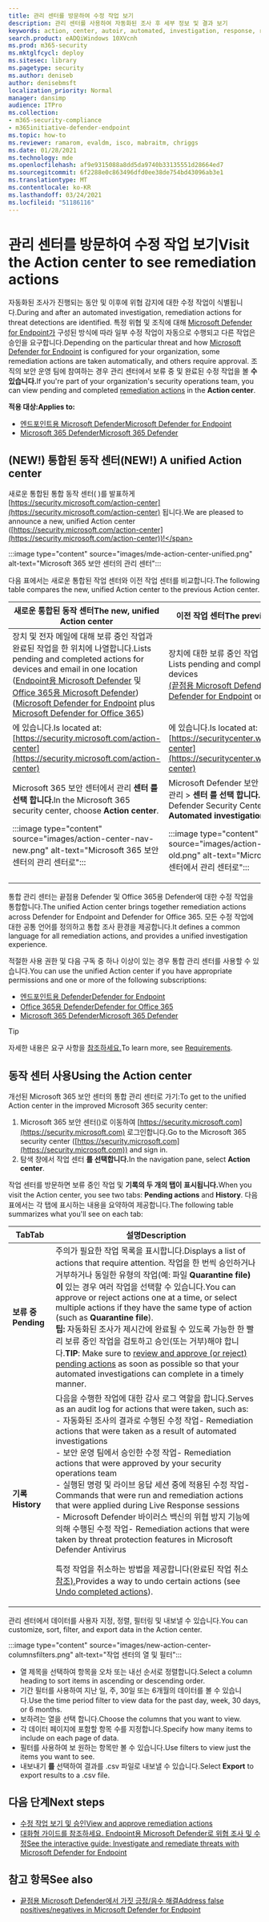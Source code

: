 ```yaml
---
title: 관리 센터를 방문하여 수정 작업 보기
description: 관리 센터를 사용하여 자동화된 조사 후 세부 정보 및 결과 보기
keywords: action, center, autoir, automated, investigation, response, remediation
search.product: eADQiWindows 10XVcnh
ms.prod: m365-security
ms.mktglfcycl: deploy
ms.sitesec: library
ms.pagetype: security
ms.author: deniseb
author: denisebmsft
localization_priority: Normal
manager: dansimp
audience: ITPro
ms.collection:
- m365-security-compliance
- m365initiative-defender-endpoint
ms.topic: how-to
ms.reviewer: ramarom, evaldm, isco, mabraitm, chriggs
ms.date: 01/28/2021
ms.technology: mde
ms.openlocfilehash: af9e9315088a8dd5da9740b33135551d28664ed7
ms.sourcegitcommit: 6f2288e0c863496dfd0ee38de754bd43096ab3e1
ms.translationtype: MT
ms.contentlocale: ko-KR
ms.lasthandoff: 03/24/2021
ms.locfileid: "51186116"
---
```

# <a name="visit-the-action-center-to-see-remediation-actions"></a><span data-ttu-id="59fac-104">관리 센터를 방문하여 수정 작업 보기</span><span class="sxs-lookup"><span data-stu-id="59fac-104">Visit the Action center to see remediation actions</span></span>

<span data-ttu-id="59fac-105">자동화된 조사가 진행되는 동안 및 이후에 위협 감지에 대한 수정 작업이 식별됩니다.</span><span class="sxs-lookup"><span data-stu-id="59fac-105">During and after an automated investigation, remediation actions for threat detections are identified.</span></span> <span data-ttu-id="59fac-106">특정 위협 및 조직에 대해 [Microsoft Defender for Endpoint가](https://docs.microsoft.com/windows/security/threat-protection) 구성된 방식에 따라 일부 수정 작업이 자동으로 수행되고 다른 작업은 승인을 요구합니다.</span><span class="sxs-lookup"><span data-stu-id="59fac-106">Depending on the particular threat and how [Microsoft Defender for Endpoint](https://docs.microsoft.com/windows/security/threat-protection) is configured for your organization, some remediation actions are taken automatically, and others require approval.</span></span> <span data-ttu-id="59fac-107">조직의 보안 운영 팀에 참여하는 경우 관리 센터에서 보류 중 [](manage-auto-investigation.md#remediation-actions) 및 완료된 수정 작업을 볼 **수 있습니다.**</span><span class="sxs-lookup"><span data-stu-id="59fac-107">If you're part of your organization's security operations team, you can view pending and completed [remediation actions](manage-auto-investigation.md#remediation-actions) in the **Action center**.</span></span> 


<span data-ttu-id="59fac-108">**적용 대상:**</span><span class="sxs-lookup"><span data-stu-id="59fac-108">**Applies to:**</span></span>
- [<span data-ttu-id="59fac-109">엔드포인트용 Microsoft Defender</span><span class="sxs-lookup"><span data-stu-id="59fac-109">Microsoft Defender for Endpoint</span></span>](https://go.microsoft.com/fwlink/p/?linkid=2154037)
- [<span data-ttu-id="59fac-110">Microsoft 365 Defender</span><span class="sxs-lookup"><span data-stu-id="59fac-110">Microsoft 365 Defender</span></span>](https://go.microsoft.com/fwlink/?linkid=2118804)

## <a name="new-a-unified-action-center"></a><span data-ttu-id="59fac-111">(NEW!) 통합된 동작 센터</span><span class="sxs-lookup"><span data-stu-id="59fac-111">(NEW!) A unified Action center</span></span>


<span data-ttu-id="59fac-112">새로운 통합된 통합 동작 센터( )를 발표하게 [https://security.microsoft.com/action-center](https://security.microsoft.com/action-center) 됩니다.</span><span class="sxs-lookup"><span data-stu-id="59fac-112">We are pleased to announce a new, unified Action center ([https://security.microsoft.com/action-center](https://security.microsoft.com/action-center))!</span></span>

:::image type="content" source="images/mde-action-center-unified.png" alt-text="Microsoft 365 보안 센터의 관리 센터":::

<span data-ttu-id="59fac-114">다음 표에서는 새로운 통합된 작업 센터와 이전 작업 센터를 비교합니다.</span><span class="sxs-lookup"><span data-stu-id="59fac-114">The following table compares the new, unified Action center to the previous Action center.</span></span>

|<span data-ttu-id="59fac-115">새로운 통합된 동작 센터</span><span class="sxs-lookup"><span data-stu-id="59fac-115">The new, unified Action center</span></span>  |<span data-ttu-id="59fac-116">이전 작업 센터</span><span class="sxs-lookup"><span data-stu-id="59fac-116">The previous Action center</span></span>  |
|---------|---------|
|<span data-ttu-id="59fac-117">장치 및 전자 메일에 대해 보류 중인 작업과 완료된 작업을 한 위치에 나열합니다.</span><span class="sxs-lookup"><span data-stu-id="59fac-117">Lists pending and completed actions for devices and email in one location</span></span> <br/><span data-ttu-id="59fac-118">([Endpoint용 Microsoft Defender](microsoft-defender-endpoint.md) 및 [Office 365용 Microsoft Defender](https://docs.microsoft.com/microsoft-365/security/defender-365-security/office-365-atp))</span><span class="sxs-lookup"><span data-stu-id="59fac-118">([Microsoft Defender for Endpoint](microsoft-defender-endpoint.md) plus [Microsoft Defender for Office 365](https://docs.microsoft.com/microsoft-365/security/defender-365-security/office-365-atp))</span></span>|<span data-ttu-id="59fac-119">장치에 대한 보류 중인 작업 및 완료된 작업 목록</span><span class="sxs-lookup"><span data-stu-id="59fac-119">Lists pending and completed actions for devices</span></span> <br/> <span data-ttu-id="59fac-120">[(끝점용 Microsoft Defender만 해당)](microsoft-defender-endpoint.md)</span><span class="sxs-lookup"><span data-stu-id="59fac-120">([Microsoft Defender for Endpoint](microsoft-defender-endpoint.md) only)</span></span>   |
|<span data-ttu-id="59fac-121">에 있습니다.</span><span class="sxs-lookup"><span data-stu-id="59fac-121">Is located at:</span></span><br/>[https://security.microsoft.com/action-center](https://security.microsoft.com/action-center)         |<span data-ttu-id="59fac-122">에 있습니다.</span><span class="sxs-lookup"><span data-stu-id="59fac-122">Is located at:</span></span><br/>[https://securitycenter.windows.com/action-center](https://securitycenter.windows.com/action-center)     |
| <span data-ttu-id="59fac-123">Microsoft 365 보안 센터에서 관리 **센터 를 선택 합니다.**</span><span class="sxs-lookup"><span data-stu-id="59fac-123">In the Microsoft 365 security center, choose **Action center**.</span></span> <p>:::image type="content" source="images/action-center-nav-new.png" alt-text="Microsoft 365 보안 센터의 관리 센터로"::: | <span data-ttu-id="59fac-125">Microsoft Defender 보안 센터에서 **자동화된** 조사 관리  >  **센터 를 선택 합니다.**</span><span class="sxs-lookup"><span data-stu-id="59fac-125">In the Microsoft Defender Security Center, choose **Automated investigations** > **Action center**.</span></span> <p>:::image type="content" source="images/action-center-nav-old.png" alt-text="Microsoft Defender 보안 센터에서 관리 센터로":::  |

<span data-ttu-id="59fac-127">통합 관리 센터는 끝점용 Defender 및 Office 365용 Defender에 대한 수정 작업을 통합합니다.</span><span class="sxs-lookup"><span data-stu-id="59fac-127">The unified Action center brings together remediation actions across Defender for Endpoint and Defender for Office 365.</span></span> <span data-ttu-id="59fac-128">모든 수정 작업에 대한 공통 언어를 정의하고 통합 조사 환경을 제공합니다.</span><span class="sxs-lookup"><span data-stu-id="59fac-128">It defines a common language for all remediation actions, and provides a unified investigation experience.</span></span> 

<span data-ttu-id="59fac-129">적절한 사용 권한 및 다음 구독 중 하나 이상이 있는 경우 통합 관리 센터를 사용할 수 있습니다.</span><span class="sxs-lookup"><span data-stu-id="59fac-129">You can use the unified Action center if you have appropriate permissions and one or more of the following subscriptions:</span></span>
- [<span data-ttu-id="59fac-130">엔드포인트용 Defender</span><span class="sxs-lookup"><span data-stu-id="59fac-130">Defender for Endpoint</span></span>](microsoft-defender-endpoint.md)
- [<span data-ttu-id="59fac-131">Office 365용 Defender</span><span class="sxs-lookup"><span data-stu-id="59fac-131">Defender for Office 365</span></span>](https://docs.microsoft.com/microsoft-365/security/defender-365-security/office-365-atp)
- [<span data-ttu-id="59fac-132">Microsoft 365 Defender</span><span class="sxs-lookup"><span data-stu-id="59fac-132">Microsoft 365 Defender</span></span>](https://docs.microsoft.com/microsoft-365/security/mtp/microsoft-threat-protection) 

> [!TIP]
> <span data-ttu-id="59fac-133">자세한 내용은 요구 사항을 [참조하세요.](https://docs.microsoft.com/microsoft-365/security/mtp/prerequisites)</span><span class="sxs-lookup"><span data-stu-id="59fac-133">To learn more, see [Requirements](https://docs.microsoft.com/microsoft-365/security/mtp/prerequisites).</span></span>

## <a name="using-the-action-center"></a><span data-ttu-id="59fac-134">동작 센터 사용</span><span class="sxs-lookup"><span data-stu-id="59fac-134">Using the Action center</span></span>

<span data-ttu-id="59fac-135">개선된 Microsoft 365 보안 센터의 통합 관리 센터로 가기:</span><span class="sxs-lookup"><span data-stu-id="59fac-135">To get to the unified Action center in the improved Microsoft 365 security center:</span></span>
1. <span data-ttu-id="59fac-136">Microsoft 365 보안 센터()로 이동하여 [https://security.microsoft.com](https://security.microsoft.com) 로그인합니다.</span><span class="sxs-lookup"><span data-stu-id="59fac-136">Go to the Microsoft 365 security center ([https://security.microsoft.com](https://security.microsoft.com)) and sign in.</span></span>
2. <span data-ttu-id="59fac-137">탐색 창에서 작업 센터 **를 선택합니다.**</span><span class="sxs-lookup"><span data-stu-id="59fac-137">In the navigation pane, select **Action center**.</span></span> 

<span data-ttu-id="59fac-138">작업 센터를 방문하면 보류 중인 작업 및 **기록의 두 개의 탭이** **표시됩니다.**</span><span class="sxs-lookup"><span data-stu-id="59fac-138">When you visit the Action center, you see two tabs: **Pending actions** and **History**.</span></span> <span data-ttu-id="59fac-139">다음 표에서는 각 탭에 표시하는 내용을 요약하여 제공합니다.</span><span class="sxs-lookup"><span data-stu-id="59fac-139">The following table summarizes what you'll see on each tab:</span></span>

|<span data-ttu-id="59fac-140">Tab</span><span class="sxs-lookup"><span data-stu-id="59fac-140">Tab</span></span>  |<span data-ttu-id="59fac-141">설명</span><span class="sxs-lookup"><span data-stu-id="59fac-141">Description</span></span>  |
|---------|---------|
|<span data-ttu-id="59fac-142">**보류 중**</span><span class="sxs-lookup"><span data-stu-id="59fac-142">**Pending**</span></span>     | <span data-ttu-id="59fac-143">주의가 필요한 작업 목록을 표시합니다.</span><span class="sxs-lookup"><span data-stu-id="59fac-143">Displays a list of actions that require attention.</span></span> <span data-ttu-id="59fac-144">작업을 한 번씩 승인하거나 거부하거나 동일한 유형의 작업(예: 파일 **Quarantine file)이** 있는 경우 여러 작업을 선택할 수 있습니다.</span><span class="sxs-lookup"><span data-stu-id="59fac-144">You can approve or reject actions one at a time, or select multiple actions if they have the same type of action (such as **Quarantine file**).</span></span> <br/><span data-ttu-id="59fac-145">**팁:** 자동화된 [](manage-auto-investigation.md) 조사가 제시간에 완료될 수 있도록 가능한 한 빨리 보류 중인 작업을 검토하고 승인(또는 거부)해야 합니다.</span><span class="sxs-lookup"><span data-stu-id="59fac-145">**TIP**: Make sure to [review and approve (or reject) pending actions](manage-auto-investigation.md) as soon as possible so that your automated investigations can complete in a timely manner.</span></span> |
|<span data-ttu-id="59fac-146">**기록**</span><span class="sxs-lookup"><span data-stu-id="59fac-146">**History**</span></span>     | <span data-ttu-id="59fac-147">다음을 수행한 작업에 대한 감사 로그 역할을 합니다.</span><span class="sxs-lookup"><span data-stu-id="59fac-147">Serves as an audit log for actions that were taken, such as:</span></span> <br/><span data-ttu-id="59fac-148">- 자동화된 조사의 결과로 수행된 수정 작업</span><span class="sxs-lookup"><span data-stu-id="59fac-148">- Remediation actions that were taken as a result of automated investigations</span></span> <br><span data-ttu-id="59fac-149">- 보안 운영 팀에서 승인한 수정 작업</span><span class="sxs-lookup"><span data-stu-id="59fac-149">- Remediation actions that were approved by your security operations team</span></span>  <br/><span data-ttu-id="59fac-150">- 실행된 명령 및 라이브 응답 세션 중에 적용된 수정 작업</span><span class="sxs-lookup"><span data-stu-id="59fac-150">- Commands that were run and remediation actions that were applied during Live Response sessions</span></span>  <br/><span data-ttu-id="59fac-151">- Microsoft Defender 바이러스 백신의 위협 방지 기능에 의해 수행된 수정 작업</span><span class="sxs-lookup"><span data-stu-id="59fac-151">- Remediation actions that were taken by threat protection features in Microsoft Defender Antivirus</span></span>  <p><span data-ttu-id="59fac-152">특정 작업을 취소하는 방법을 제공합니다(완료된 작업 취소 [참조).](manage-auto-investigation.md#undo-completed-actions)</span><span class="sxs-lookup"><span data-stu-id="59fac-152">Provides a way to undo certain actions (see [Undo completed actions](manage-auto-investigation.md#undo-completed-actions)).</span></span>       |

<span data-ttu-id="59fac-153">관리 센터에서 데이터를 사용자 지정, 정렬, 필터링 및 내보낼 수 있습니다.</span><span class="sxs-lookup"><span data-stu-id="59fac-153">You can customize, sort, filter, and export data in the Action center.</span></span>

:::image type="content" source="images/new-action-center-columnsfilters.png" alt-text="작업 센터의 열 및 필터":::

- <span data-ttu-id="59fac-155">열 제목을 선택하여 항목을 오차 또는 내선 순서로 정렬합니다.</span><span class="sxs-lookup"><span data-stu-id="59fac-155">Select a column heading to sort items in ascending or descending order.</span></span>
- <span data-ttu-id="59fac-156">기간 필터를 사용하여 지난 일, 주, 30일 또는 6개월의 데이터를 볼 수 있습니다.</span><span class="sxs-lookup"><span data-stu-id="59fac-156">Use the time period filter to view data for the past day, week, 30 days, or 6 months.</span></span>
- <span data-ttu-id="59fac-157">보하려는 열을 선택 합니다.</span><span class="sxs-lookup"><span data-stu-id="59fac-157">Choose the columns that you want to view.</span></span>
- <span data-ttu-id="59fac-158">각 데이터 페이지에 포함할 항목 수를 지정합니다.</span><span class="sxs-lookup"><span data-stu-id="59fac-158">Specify how many items to include on each page of data.</span></span>
- <span data-ttu-id="59fac-159">필터를 사용하여 보 원하는 항목만 볼 수 있습니다.</span><span class="sxs-lookup"><span data-stu-id="59fac-159">Use filters to view just the items you want to see.</span></span>
- <span data-ttu-id="59fac-160">내보내기 **를** 선택하여 결과를 .csv 파일로 내보낼 수 있습니다.</span><span class="sxs-lookup"><span data-stu-id="59fac-160">Select **Export** to export results to a .csv file.</span></span> 

## <a name="next-steps"></a><span data-ttu-id="59fac-161">다음 단계</span><span class="sxs-lookup"><span data-stu-id="59fac-161">Next steps</span></span>

- [<span data-ttu-id="59fac-162">수정 작업 보기 및 승인</span><span class="sxs-lookup"><span data-stu-id="59fac-162">View and approve remediation actions</span></span>](manage-auto-investigation.md)
- [<span data-ttu-id="59fac-163">대화형 가이드를 참조하세요. Endpoint용 Microsoft Defender로 위협 조사 및 수정</span><span class="sxs-lookup"><span data-stu-id="59fac-163">See the interactive guide: Investigate and remediate threats with Microsoft Defender for Endpoint</span></span>](https://aka.ms/MDATP-IR-Interactive-Guide)
 
## <a name="see-also"></a><span data-ttu-id="59fac-164">참고 항목</span><span class="sxs-lookup"><span data-stu-id="59fac-164">See also</span></span>

- [<span data-ttu-id="59fac-165">끝점용 Microsoft Defender에서 가짓 긍정/음수 해결</span><span class="sxs-lookup"><span data-stu-id="59fac-165">Address false positives/negatives in Microsoft Defender for Endpoint</span></span>](defender-endpoint-false-positives-negatives.md)
